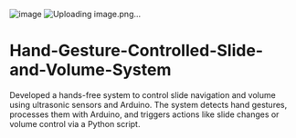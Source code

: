 ![image](https://github.com/user-attachments/assets/06a370bb-2117-4be8-b0d7-5826a354d4ee)
![Uploading image.png…]()

# Hand-Gesture-Controlled-Slide-and-Volume-System
Developed a hands-free system to control slide navigation and volume using ultrasonic sensors and Arduino. The system detects hand gestures, processes them with Arduino, and triggers actions like slide changes or volume control via a Python script.
